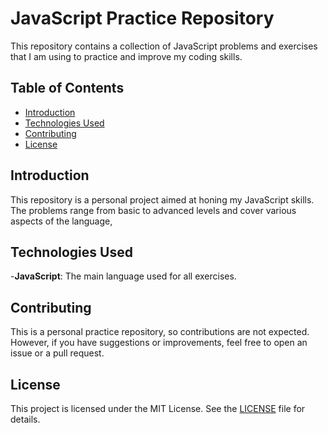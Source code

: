 # JavaScript Practice Repository

This repository contains a collection of JavaScript problems and exercises that I am using to practice and improve my coding skills.

## Table of Contents

- [Introduction](#introduction)
- [Technologies Used](#technologies-used)
- [Contributing](#contributing)
- [License](#license)

## Introduction

This repository is a personal project aimed at honing my JavaScript skills. The problems range from basic to advanced levels and cover various aspects of the language,

## Technologies Used

-**JavaScript**: The main language used for all exercises.

## Contributing

This is a personal practice repository, so contributions are not expected. However, if you have suggestions or improvements, feel free to open an issue or a pull request.

## License

This project is licensed under the MIT License. See the [LICENSE](https://github.com/git/git-scm.com/blob/main/MIT-LICENSE.txt) file for details.
